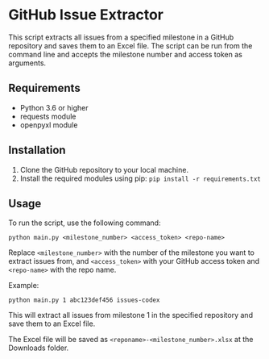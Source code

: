 # GitHub Issue Extractor

This script extracts all issues from a specified milestone in a GitHub repository and saves them to an Excel file. The script can be run from the command line and accepts the milestone number and access token as arguments.

## Requirements

- Python 3.6 or higher
- requests module
- openpyxl module

## Installation

1. Clone the GitHub repository to your local machine.
2. Install the required modules using pip: `pip install -r requirements.txt`

## Usage

To run the script, use the following command:

`python main.py <milestone_number> <access_token> <repo-name>`


Replace `<milestone_number>` with the number of the milestone you want to extract issues from, and `<access_token>` with your GitHub access token and `<repo-name>` with the repo name.

Example:

`python main.py 1 abc123def456 issues-codex`


This will extract all issues from milestone 1 in the specified repository and save them to an Excel file.

The Excel file will be saved as `<reponame>-<milestone_number>.xlsx` at the Downloads folder.

